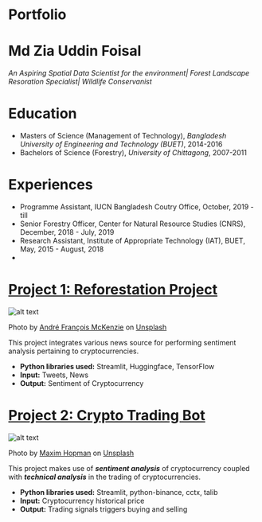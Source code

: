 # Portfolio
# Md Zia Uddin Foisal
*An Aspiring Spatial Data Scientist for the environment| Forest Landscape Resoration Specialist| Wildlife  Conservanist*

# Education
* Masters of Science (Management of Technology), *Bangladesh University of Engineering and Technology (BUET)*, 2014-2016
* Bachelors of Science (Forestry), *University of Chittagong*, 2007-2011
# Experiences
* Programme Assistant, IUCN Bangladesh Coutry Office, October, 2019 - till
* Senior Forestry Officer, Center for Natural Resource Studies (CNRS), December, 2018 - July, 2019
* Research Assistant, Institute of Appropriate Technology (IAT), BUET, May, 2015 - August, 2018
* 
# [Project 1: Reforestation Project](http://youtube.com/dataprofessor)
![alt text](andre-francois-mckenzie-iGYiBhdNTpE-unsplash.jpg)

Photo by <a href="https://unsplash.com/@silverhousehd?utm_source=unsplash&utm_medium=referral&utm_content=creditCopyText">André François McKenzie</a> on <a href="https://unsplash.com/s/photos/cryptocurrency?utm_source=unsplash&utm_medium=referral&utm_content=creditCopyText">Unsplash</a>

This project integrates various news source for performing sentiment analysis pertaining to cryptocurrencies.
* **Python libraries used:** Streamlit, Huggingface, TensorFlow
* **Input:** Tweets, News
* **Output:** Sentiment of Cryptocurrency

# [Project 2: Crypto Trading Bot](http://youtube.com/dataprofessor)
![alt text](maxim-hopman-fiXLQXAhCfk-unsplash.jpg)

Photo by <a href="https://unsplash.com/@nampoh?utm_source=unsplash&utm_medium=referral&utm_content=creditCopyText">Maxim Hopman</a> on <a href="https://unsplash.com/s/photos/cryptocurrency-trading?utm_source=unsplash&utm_medium=referral&utm_content=creditCopyText">Unsplash</a>

This project makes use of ***sentiment analysis*** of cryptocurrency coupled with ***technical analysis*** in the trading of cryptocurrencies.
* **Python libraries used:** Streamlit, python-binance, cctx, talib
* **Input:** Cryptocurrency historical price
* **Output:** Trading signals triggers buying and selling
